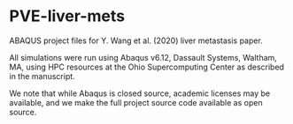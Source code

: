 # PVE-liver-mets
ABAQUS project files for Y. Wang et al. (2020) liver metastasis paper. 

All simulations were run using Abaqus v6.12, Dassault Systems, Waltham, MA, using HPC resources at the Ohio Supercomputing Center as described in the manuscript. 

We note that while Abaqus is closed source, academic licenses may be available, and we make the full project source code available as open source. 
